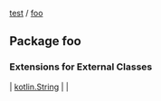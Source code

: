 [test](test/index) / [foo](test/foo/index)


## Package foo


### Extensions for External Classes


| [kotlin.String](test/foo/kotlin.-string/index) |  |

